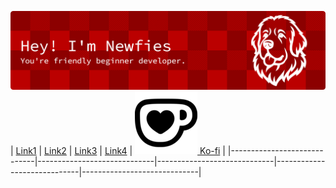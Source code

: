 ![Logo](res/banner.png)
| [Link1](https://google.com) | [Link2](https://google.com) | [Link3](https://google.com) | [Link4](https://google.com) | [ ![Ko-fi](res/kofi-rescale.png) Ko-fi](https://google.com) |
|-----------------------------|-----------------------------|-----------------------------|-----------------------------|-----------------------------|
